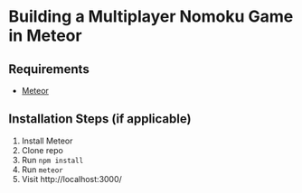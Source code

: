 # Building a Multiplayer Nomoku Game in Meteor

## Requirements

* [Meteor](https://www.meteor.com/install)

## Installation Steps (if applicable)

1. Install Meteor
2. Clone repo
3. Run `npm install`
4. Run `meteor`
5. Visit http://localhost:3000/